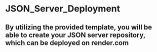 # JSON_Server_Deployment

## By utilizing the provided template, you will be able to create your JSON server repository, which can be deployed on render.com
